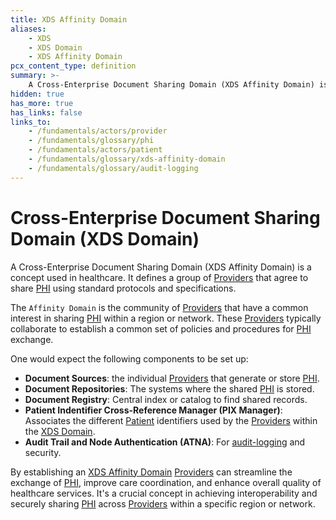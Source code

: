 ```yaml
---
title: XDS Affinity Domain
aliases:
    - XDS
    - XDS Domain
    - XDS Affinity Domain
pcx_content_type: definition
summary: >-
    A Cross-Enterprise Document Sharing Domain (XDS Affinity Domain) is a concept used in healthcare. It defines a group of [Providers](/fundamentals/actors/provider) that agree to share [PHI](/fundamentals/glossary/phi) using standard protocols and specifications.
hidden: true
has_more: true
has_links: false
links_to:
    - /fundamentals/actors/provider
    - /fundamentals/glossary/phi
    - /fundamentals/actors/patient
    - /fundamentals/glossary/xds-affinity-domain
    - /fundamentals/glossary/audit-logging
---
```


# Cross-Enterprise Document Sharing Domain (XDS Domain)

A Cross-Enterprise Document Sharing Domain (XDS Affinity Domain) is a concept used in healthcare. It defines a group of [Providers](/fundamentals/actors/provider) that agree to share [PHI](/fundamentals/glossary/phi) using standard protocols and specifications.

The `Affinity Domain` is the community of [Providers](/fundamentals/actors/provider) that have a common interest in sharing [PHI](/fundamentals/glossary/phi) within a region or network. These [Providers](/fundamentals/actors/provider) typically collaborate to establish a common set of policies and procedures for [PHI](/fundamentals/glossary/phi) exchange.

One would expect the following components to be set up:

-   **Document Sources**: the individual [Providers](/fundamentals/actors/provider) that generate or store [PHI](/fundamentals/glossary/phi).
-   **Document Repositories**: The systems where the shared [PHI](/fundamentals/glossary/phi) is stored.
-   **Document Registry**: Central index or catalog to find shared records.
-   **Patient Indentifier Cross-Reference Manager (PIX Manager)**: Associates the different [Patient](/fundamentals/actors/patient) identifiers used by the [Providers](/fundamentals/actors/provider) within the [XDS Domain](/fundamentals/glossary/xds-affinity-domain).
-   **Audit Trail and Node Authentication (ATNA)**: For [audit-logging](/fundamentals/glossary/audit-logging) and security.

By establishing an [XDS Affinity Domain](/fundamentals/glossary/xds-affinity-domain) [Providers](/fundamentals/actors/provider) can streamline the exchange of [PHI](/fundamentals/glossary/phi), improve care coordination, and enhance overall quality of healthcare services. It's a crucial concept in achieving interoperability and securely sharing [PHI](/fundamentals/glossary/phi) across [Providers](/fundamentals/actors/provider) within a specific region or network.
